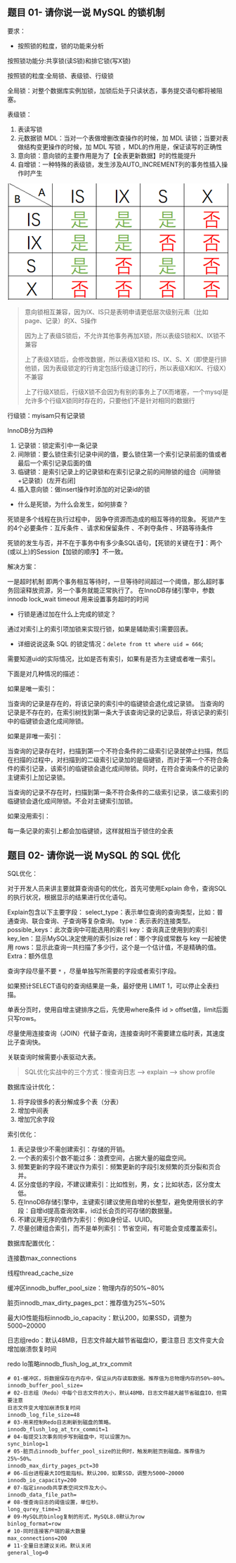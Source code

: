 ## 题目 01- 请你说一说 MySQL 的锁机制

要求：

- 按照锁的粒度，锁的功能来分析

按照锁功能分:共享锁(读S锁)和排它锁(写X锁)

按照锁的粒度:全局锁、表级锁、行级锁

全局锁：对整个数据库实例加锁，加锁后处于只读状态，事务提交语句都将被阻塞。

表级锁：

1. 表读写锁
2. 元数据锁 MDL：当对一个表做增删改查操作的时候，加 MDL 读锁；当要对表做结构变更操作的时候，加 MDL 写锁 ，MDL的作用是，保证读写的正确性
3. 意向锁：意向锁的主要作用是为了【全表更新数据】时的性能提升
4. 自增锁：一种特殊的表级锁，发生涉及AUTO_INCREMENT列的事务性插入操作时产生



![兼容](.\兼容.png)

>
>
>意向锁相互兼容，因为IX、IS只是表明申请更低层次级别元素（比如 page、记录）的X、S操作
>
>因为上了表级S锁后，不允许其他事务再加X锁，所以表级S锁和X、IX锁不兼容
>
>上了表级X锁后，会修改数据，所以表级X锁和 IS、IX、S、X（即使是行排他锁，因为表级锁定的行肯定包括行级速订的行，所以表级X和IX、行级X）不兼容
>
>上了行级X锁后，行级X锁不会因为有别的事务上了IX而堵塞，一个mysql是允许多个行级X锁同时存在的，只要他们不是针对相同的数据行



行级锁：myisam只有记录锁

InnoDB分为四种

1. 记录锁：锁定索引中一条记录
2. 间隙锁：要么锁住索引记录中间的值，要么锁住第一个索引记录前面的值或者最后一个索引记录后面的值
3. 临键锁：是索引记录上的记录锁和在索引记录之前的间隙锁的组合（间隙锁+记录锁）(左开右闭]
4. 插入意向锁：做insert操作时添加的对记录id的锁



- 什么是死锁，为什么会发生，如何排查？

死锁是多个线程在执行过程中， 因争夺资源而造成的相互等待的现象。
死锁产生的4个必要条件：互斥条件 、请求和保留条件 、不剥夺条件 、环路等待条件

死锁的发生与否，并不在于事务中有多少条SQL语句，【死锁的关键在于】：两个(或以上)的Session【加锁的顺序】不一致。



解决方案：

一是超时机制 即两个事务相互等待时，一旦等待时间超过一个阈值，那么超时事务回滚释放资源，另一个事务就能正常执行了。
在InnoDB存储引擎中，参数innodb lock_wait timeout 用来设置事务超时的时间



- 行锁是通过加在什么上完成的锁定？

通过对索引上的索引项加锁来实现行锁，如果是辅助索引需要回表。



- 详细说说这条 SQL 的锁定情况：`delete from tt where uid = 666`;

需要知道uid的实际情况，比如是否有索引，如果有是否为主键或者唯一索引。

下面是对几种情况的描述：

如果是唯一索引：

当查询的记录是存在的，将该记录的索引中的临键锁会退化成记录锁。
当查询的记录是不存在的，在索引树找到第一条大于该查询记录的记录后，将该记录的索引中的临键锁会退化成间隙锁。



如果是非唯一索引：

当查询的记录存在时，扫描到第一个不符合条件的二级索引记录就停止扫描，然后在扫描的过程中，对扫描到的二级索引记录加的是临键锁，而对于第一个不符合条件的索引记录，该索引的临键锁会退化成间隙锁。同时，在符合查询条件的记录的主键索引上加记录锁。

当查询的记录不存在时，扫描到第一条不符合条件的二级索引记录，该二级索引的临键锁会退化成间隙锁。不会对主键索引加锁。



如果没用索引：

每一条记录的索引上都会加临键锁，这样就相当于锁住的全表





## 题目 02- 请你说一说 MySQL 的 SQL 优化

SQL优化：

对于开发人员来讲主要就算查询语句的优化，首先可使用Explain 命令，查询SQL的执行状况，根据显示的结果进行优化语句。

Explain包含以下主要字段：
select_type：表示单位查询的查询类型，比如：普通查询、联合查询、子查询等复杂查询。
type：表示表的连接类型。
possible_keys：此次查询中可能选用的索引
key：查询真正使用到的索引
key_len：显示MySQL决定使用的索引size
ref：哪个字段或常数与 key 一起被使用
rows：显示此查询一共扫描了多少行，这个是一个估计值，不是精确的值。
Extra：额外信息



查询字段尽量不要 `*` ，尽量单独写所需要的字段或者索引字段。

如果预计SELECT语句的查询结果是一条，最好使用 LIMIT 1，可以停止全表扫描。

单表分页时，使用自增主键排序之后，先使用where条件 id > offset值，limit后面只写rows。

尽量使用连接查询（JOIN）代替子查询，连接查询时不需要建立临时表，其速度比子查询快。



关联查询时候需要小表驱动大表。

> SQL优化实战中的三个方式：慢查询日志 --> explain --> show profile



数据库设计优化：

1. 将字段很多的表分解成多个表（分表）
2. 增加中间表
3. 增加冗余字段



索引优化：

1. 表记录很少不需创建索引：存储的开销。
2. 一个表的索引个数不能过多：浪费空间，占据大量的磁盘空间。
3. 频繁更新的字段不建议作为索引：频繁更新的字段引发频繁的页分裂和页合并。
4. 区分度低的字段，不建议建索引：比如性别，男，女；比如状态，区分度太低。
5. 在InnoDB存储引擎中，主键索引建议使用自增的长整型，避免使用很长的字段：自增id提高查询效率，id过长会页的可存储的数据量。
6. 不建议用无序的值作为索引：例如身份证、UUID。
7. 尽量创建组合索引，而不是单列索引：节省空间，有可能会变成覆盖索引。





数据库配置优化：

连接数max_connections

线程thread_cache_size

缓冲区innodb_buffer_pool_size：物理内存的50%~80%

脏页innodb_max_dirty_pages_pct：推荐值为25%~50%

最大IO性能指标innodb_io_capacity：默认200，如果SSD，调整为5000~20000

日志组redo：默认48MB，日志文件越大越节省磁盘IO，要注意日
志文件变大会增加崩溃恢复时间

redo lo策略innodb_flush_log_at_trx_commit



```
# 01-缓冲区，将数据保存在内存中，保证从内存读取数据。推荐值为总物理内存的50%~80%。
innodb_buffer_pool_size=
# 02-日志组（Redo）中每个日志文件的大小，默认48MB，日志文件越大越节省磁盘IO，但需要注意
日志文件变大增加崩溃恢复时间
innodb_log_file_size=48
# 03-用来控制Redo日志刷新到磁盘的策略。
innodb_flush_log_at_trx_commit=1
# 04-每提交1次事务同步写到磁盘中，可以设置为n。
sync_binlog=1
# 05-脏页占innodb_buffer_pool_size的比例时，触发刷脏页到磁盘。推荐值为25%~50%。
innodb_max_dirty_pages_pct=30
# 06-后台进程最大IO性能指标。默认200，如果SSD，调整为5000~20000
innodb_io_capacity=200
# 07-指定innodb共享表空间文件及大小。
innodb_data_file_path=
# 08-慢查询日志的阈值设置，单位秒。
long_qurey_time=3
# 09-MySQL的binlog复制的形式，MySQL8.0默认为row
binlog_format=row
# 10-同时连接客户端的最大数量
max_connections=200
# 11-全量日志建议关闭。默认关闭
general_log=0
```

